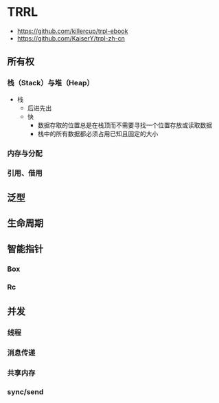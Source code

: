 # TRRL

+ https://github.com/killercup/trpl-ebook
+ https://github.com/KaiserY/trpl-zh-cn

## 所有权
### 栈（Stack）与堆（Heap）
+ 栈
    * 后进先出
    * 快
        - 数据存取的位置总是在栈顶而不需要寻找一个位置存放或读取数据
        - 栈中的所有数据都必须占用已知且固定的大小


### 内存与分配

### 引用、借用

## 泛型

##  生命周期

## 智能指针

### Box

### Rc

## 并发

### 线程

### 消息传递

### 共享内存

### sync/send

